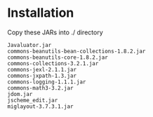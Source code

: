 # Installation
Copy these JARs into ./ directory

```
Javaluator.jar
commons-beanutils-bean-collections-1.8.2.jar
commons-beanutils-core-1.8.2.jar
commons-collections-3.2.1.jar
commons-jexl-2.1.1.jar
commons-jxpath-1.3.jar
commons-logging-1.1.1.jar
commons-math3-3.2.jar
jdom.jar
jscheme_edit.jar
miglayout-3.7.3.1.jar
```
